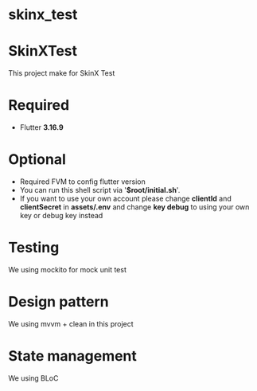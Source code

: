 # skinx_test

# SkinXTest
This project make for SkinX Test

# Required
- Flutter **3.16.9**

# Optional
- Required FVM to config flutter version
- You can run this shell script via '**$root/initial.sh**'.
- If you want to use your own account please change **clientId** and **clientSecret** in **assets/.env** and change **key debug** to using your own key or debug key instead

# Testing
We using mockito for mock unit test

# Design pattern
We using mvvm + clean in this project

# State management
We using BLoC
